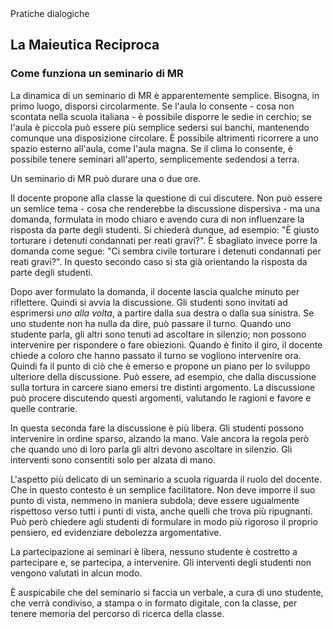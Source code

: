 <link rel="stylesheet" href="https://antonio-vigilante.github.io/filosofia/assets/style.css">

<div class="button green">
Pratiche dialogiche
</div>


## La Maieutica Reciproca 

### Come funziona un seminario di MR 

La dinamica di un seminario di MR è apparentemente semplice.
Bisogna, in primo luogo, disporsi circolarmente. Se l'aula lo consente - cosa non scontata nella scuola italiana - è possibile disporre le sedie in cerchio; se l'aula è piccola può essere più semplice sedersi sui banchi, mantenendo comunque una disposizione circolare. È possibile altrimenti ricorrere a uno spazio esterno all'aula, come l'aula magna. Se il clima lo consente, è possibile tenere seminari all'aperto, semplicemente sedendosi a terra.

Un seminario di MR può durare una o due ore.

Il docente propone alla classe la questione di cui discutere. Non può essere un semlice tema - cosa che renderebbe la discussione dispersiva - ma una domanda, formulata in modo chiaro e avendo cura di non influenzare la risposta da parte degli studenti. Si chiederà dunque, ad esempio: "È giusto torturare i detenuti condannati per reati gravi?". È sbagliato invece porre la domanda come segue: "Ci sembra civile torturare i detenuti condannati per reati gravi?". In questo secondo caso si sta già orientando la risposta da parte degli studenti.

Dopo aver formulato la domanda, il docente lascia qualche minuto per riflettere. Quindi si avvia la discussione. Gli studenti sono invitati ad esprimersi _uno alla volta_, a partire dalla sua destra o dalla sua sinistra. Se uno studente non ha nulla da dire, può passare il turno. Quando uno studente parla, gli altri sono tenuti ad ascoltare in silenzio; non possono intervenire per rispondere o fare obiezioni. Quando è finito il giro, il docente chiede a coloro che hanno passato il turno se vogliono intervenire ora. Quindi fa il punto di ciò che è emerso e propone un piano per lo sviluppo ulteriore della discussione. Può essere, ad esempio, che dalla discussione sulla tortura in carcere siano emersi tre distinti argomento. La discussione può procere discutendo questi argomenti, valutando le ragioni e favore e quelle contrarie.

In questa seconda fare la discussione è più libera. Gli studenti possono intervenire in ordine sparso, alzando la mano. Vale ancora la regola però che quando uno di loro parla gli altri devono ascoltare in silenzio. Gli interventi sono consentiti solo per alzata di mano. 

L'aspetto più delicato di un seminario a scuola riguarda il ruolo del docente. Che in questo contesto è un semplice facilitatore. Non deve imporre il suo punto di vista, nemmeno in maniera subdola; deve essere ugualmente rispettoso verso tutti i punti di vista, anche quelli che trova più ripugnanti. Può però chiedere agli studenti di formulare in modo più rigoroso il proprio pensiero, ed evidenziare debolezza argomentative.

La partecipazione ai seminari è libera, nessuno studente è costretto a partecipare e, se partecipa, a intervenire. Gli interventi degli studenti non vengono valutati in alcun modo.

È auspicabile che del seminario si faccia un verbale, a cura di uno studente, che verrà condiviso, a stampa o in formato digitale, con la classe, per tenere memoria del percorso di ricerca della classe.
